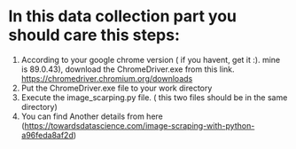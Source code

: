 # In this data collection part you should care this steps:
1. According to your google chrome version ( if you havent, get it :). mine is 89.0.43), download the ChromeDriver.exe from this link.
    https://chromedriver.chromium.org/downloads
2. Put the ChromeDriver.exe file to your work directory 
3. Execute the image_scarping.py file. ( this two files should be in the same directory)
4. You can find Another details from here (https://towardsdatascience.com/image-scraping-with-python-a96feda8af2d)
